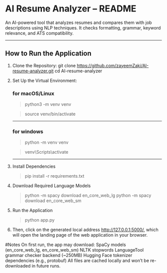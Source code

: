 # AI Resume Analyzer – README
An AI-powered tool that analyzes resumes and compares them with job descriptions using NLP techniques. It checks formatting, grammar, keyword relevance, and ATS compatibility.

---

## How to Run the Application

1. Clone the Repository:
      git clone https://github.com/zayeemZaki/AI-resume-analyzer.git
      cd AI-resume-analyzer
2. Set Up the Virtual Environment:
   ### for macOS/Linux
   >python3 -m venv venv
   
   >source venv/bin/activate
   ---
   ### for windows
   >python -m venv venv
   
   >venv\Scripts\activate
   ---
5. Install Dependencies
   >pip install -r requirements.txt
6. Download Required Language Models
   >python -m spacy download en_core_web_lg
   >python -m spacy download en_core_web_sm
7. Run the Application
   >python app.py
8. Then, click on the generated local address http://127.0.0.1:5000/, which will open the landing page of the web application in your browser.

#Notes
On first run, the app may download:
SpaCy models (en_core_web_lg, en_core_web_sm)
NLTK stopwords
LanguageTool grammar checker backend (~250MB)
Hugging Face tokenizer dependencies (e.g., protobuf)
All files are cached locally and won’t be re-downloaded in future runs.
